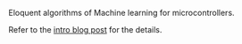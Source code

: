 Eloquent algorithms of Machine learning for microcontrollers.

Refer to the [intro blog post](https://eloquentarduino.github.io/2020/03/so-you-want-to-train-an-ml-classifier-directly-on-an-arduino-board/)
for the details.